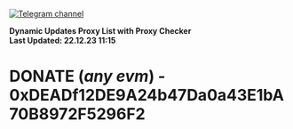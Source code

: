 [![Telegram channel](https://img.shields.io/endpoint?url=https://runkit.io/damiankrawczyk/telegram-badge/branches/master?url=https://t.me/n4z4v0d)](https://t.me/n4z4v0d) 

**Dynamic Updates Proxy List with Proxy Checker**  
**Last Updated: 22.12.23 11:15**

# DONATE (_any evm_) - 0xDEADf12DE9A24b47Da0a43E1bA70B8972F5296F2
